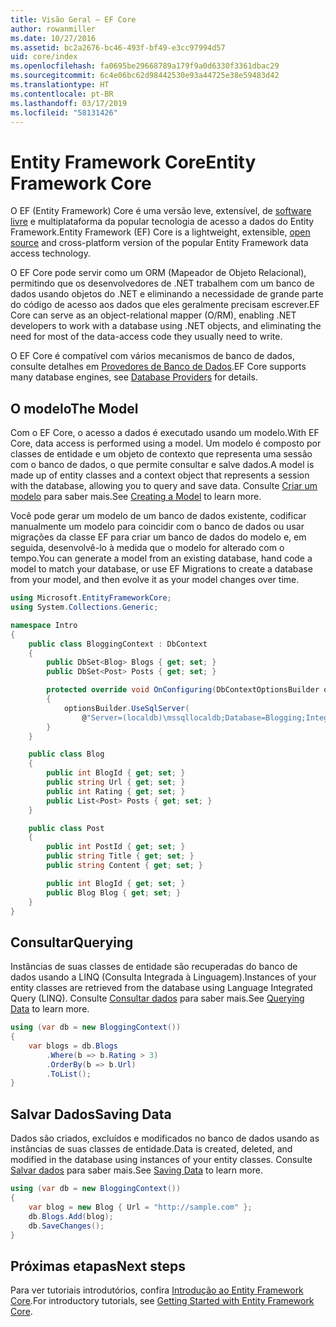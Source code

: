 ```yaml
---
title: Visão Geral – EF Core
author: rowanmiller
ms.date: 10/27/2016
ms.assetid: bc2a2676-bc46-493f-bf49-e3cc97994d57
uid: core/index
ms.openlocfilehash: fa0695be29668789a179f9a0d6330f3361dbac29
ms.sourcegitcommit: 6c4e06bc62d98442530e93a44725e38e59483d42
ms.translationtype: HT
ms.contentlocale: pt-BR
ms.lasthandoff: 03/17/2019
ms.locfileid: "58131426"
---
```

# <a name="entity-framework-core"></a><span data-ttu-id="6cc88-102">Entity Framework Core</span><span class="sxs-lookup"><span data-stu-id="6cc88-102">Entity Framework Core</span></span>

<span data-ttu-id="6cc88-103">O EF (Entity Framework) Core é uma versão leve, extensível, de [software livre](https://github.com/aspnet/EntityFrameworkCore) e multiplataforma da popular tecnologia de acesso a dados do Entity Framework.</span><span class="sxs-lookup"><span data-stu-id="6cc88-103">Entity Framework (EF) Core is a lightweight, extensible, [open source](https://github.com/aspnet/EntityFrameworkCore) and cross-platform version of the popular Entity Framework data access technology.</span></span>

<span data-ttu-id="6cc88-104">O EF Core pode servir como um ORM (Mapeador de Objeto Relacional), permitindo que os desenvolvedores de .NET trabalhem com um banco de dados usando objetos do .NET e eliminando a necessidade de grande parte do código de acesso aos dados que eles geralmente precisam escrever.</span><span class="sxs-lookup"><span data-stu-id="6cc88-104">EF Core can serve as an object-relational mapper (O/RM), enabling .NET developers to work with a database using .NET objects, and eliminating the need for most of the data-access code they usually need to write.</span></span>

<span data-ttu-id="6cc88-105">O EF Core é compatível com vários mecanismos de banco de dados, consulte detalhes em [Provedores de Banco de Dados](providers/index.md).</span><span class="sxs-lookup"><span data-stu-id="6cc88-105">EF Core supports many database engines, see [Database Providers](providers/index.md) for details.</span></span>

## <a name="the-model"></a><span data-ttu-id="6cc88-106">O modelo</span><span class="sxs-lookup"><span data-stu-id="6cc88-106">The Model</span></span>

<span data-ttu-id="6cc88-107">Com o EF Core, o acesso a dados é executado usando um modelo.</span><span class="sxs-lookup"><span data-stu-id="6cc88-107">With EF Core, data access is performed using a model.</span></span> <span data-ttu-id="6cc88-108">Um modelo é composto por classes de entidade e um objeto de contexto que representa uma sessão com o banco de dados, o que permite consultar e salve dados.</span><span class="sxs-lookup"><span data-stu-id="6cc88-108">A model is made up of entity classes and a context object that represents a session with the database, allowing you to query and save data.</span></span> <span data-ttu-id="6cc88-109">Consulte [Criar um modelo](modeling/index.md) para saber mais.</span><span class="sxs-lookup"><span data-stu-id="6cc88-109">See [Creating a Model](modeling/index.md) to learn more.</span></span>

<span data-ttu-id="6cc88-110">Você pode gerar um modelo de um banco de dados existente, codificar manualmente um modelo para coincidir com o banco de dados ou usar migrações da classe EF para criar um banco de dados do modelo e, em seguida, desenvolvê-lo à medida que o modelo for alterado com o tempo.</span><span class="sxs-lookup"><span data-stu-id="6cc88-110">You can generate a model from an existing database, hand code a model to match your database, or use EF Migrations to create a database from your model, and then evolve it as your model changes over time.</span></span>

``` csharp
using Microsoft.EntityFrameworkCore;
using System.Collections.Generic;

namespace Intro
{
    public class BloggingContext : DbContext
    {
        public DbSet<Blog> Blogs { get; set; }
        public DbSet<Post> Posts { get; set; }

        protected override void OnConfiguring(DbContextOptionsBuilder optionsBuilder)
        {
            optionsBuilder.UseSqlServer(
                @"Server=(localdb)\mssqllocaldb;Database=Blogging;Integrated Security=True");
        }
    }

    public class Blog
    {
        public int BlogId { get; set; }
        public string Url { get; set; }
        public int Rating { get; set; }
        public List<Post> Posts { get; set; }
    }

    public class Post
    {
        public int PostId { get; set; }
        public string Title { get; set; }
        public string Content { get; set; }

        public int BlogId { get; set; }
        public Blog Blog { get; set; }
    }
}
```

## <a name="querying"></a><span data-ttu-id="6cc88-111">Consultar</span><span class="sxs-lookup"><span data-stu-id="6cc88-111">Querying</span></span>

<span data-ttu-id="6cc88-112">Instâncias de suas classes de entidade são recuperadas do banco de dados usando a LINQ (Consulta Integrada à Linguagem).</span><span class="sxs-lookup"><span data-stu-id="6cc88-112">Instances of your entity classes are retrieved from the database using Language Integrated Query (LINQ).</span></span> <span data-ttu-id="6cc88-113">Consulte [Consultar dados](querying/index.md) para saber mais.</span><span class="sxs-lookup"><span data-stu-id="6cc88-113">See [Querying Data](querying/index.md) to learn more.</span></span>

``` csharp
using (var db = new BloggingContext())
{
    var blogs = db.Blogs
        .Where(b => b.Rating > 3)
        .OrderBy(b => b.Url)
        .ToList();
}
```

## <a name="saving-data"></a><span data-ttu-id="6cc88-114">Salvar Dados</span><span class="sxs-lookup"><span data-stu-id="6cc88-114">Saving Data</span></span>

<span data-ttu-id="6cc88-115">Dados são criados, excluídos e modificados no banco de dados usando as instâncias de suas classes de entidade.</span><span class="sxs-lookup"><span data-stu-id="6cc88-115">Data is created, deleted, and modified in the database using instances of your entity classes.</span></span> <span data-ttu-id="6cc88-116">Consulte [Salvar dados](saving/index.md) para saber mais.</span><span class="sxs-lookup"><span data-stu-id="6cc88-116">See [Saving Data](saving/index.md) to learn more.</span></span>

``` csharp
using (var db = new BloggingContext())
{
    var blog = new Blog { Url = "http://sample.com" };
    db.Blogs.Add(blog);
    db.SaveChanges();
}
```

## <a name="next-steps"></a><span data-ttu-id="6cc88-117">Próximas etapas</span><span class="sxs-lookup"><span data-stu-id="6cc88-117">Next steps</span></span>

<span data-ttu-id="6cc88-118">Para ver tutoriais introdutórios, confira [Introdução ao Entity Framework Core](get-started/index.md).</span><span class="sxs-lookup"><span data-stu-id="6cc88-118">For introductory tutorials, see [Getting Started with Entity Framework Core](get-started/index.md).</span></span>

